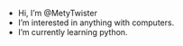 -  Hi, I’m @MetyTwister
-  I’m interested in anything with computers.
-  I’m currently learning python.

<!---
MetyTwister/MetyTwister is a ✨ special ✨ repository because its `README.md` (this file) appears on your GitHub profile.
You can click the Preview link to take a look at your changes.
--->
